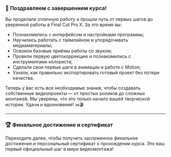 ### 🎉 **Поздравляем с завершением курса!**

Вы проделали отличную работу и прошли путь от первых шагов до уверенной работы в Final Cut Pro X. За это время вы:

- Познакомились с интерфейсом и настройками программы;
- Научились работать с таймлайном и упорядочивать медиаматериалы;
- Освоили базовые приёмы работы со звуком;
- Провели первую цветокоррекцию и познакомились с инструментами колориста;
- Сделали свои первые шаги в анимации и работе с Motion;
- Узнали, как правильно экспортировать готовый проект без потери качества.

Теперь у вас есть все необходимые знания, чтобы создавать собственные видеопроекты — от простых роликов до сложных монтажей. Мы уверены, что это только начало вашей творческой истории. Удачи и вдохновения! ✂️🎬

---

### 🏆 **Ф**инал**ьное достижение и сертификат**

Переходите далее, чтобы получить заслуженное финальное достижение и персональный сертификат о прохождении курса. Это ваш первый официальный шаг в мире видеомонтажа!